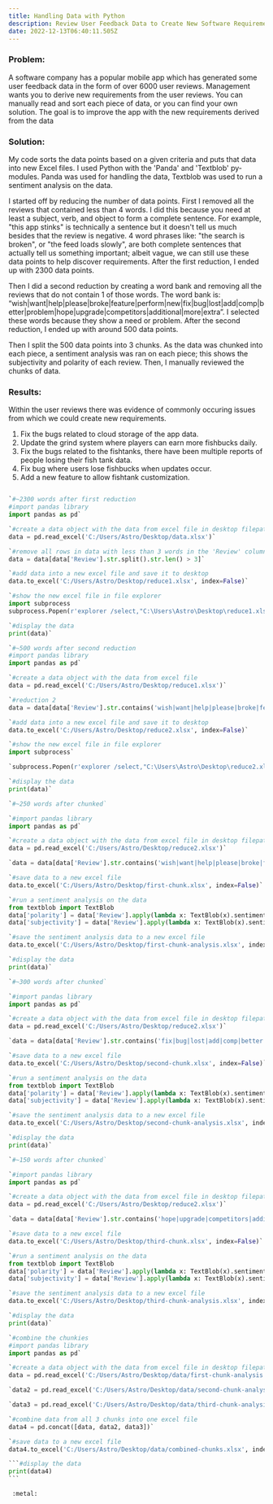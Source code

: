 ```yaml
---
title: Handling Data with Python
description: Review User Feedback Data to Create New Software Requirements
date: 2022-12-13T06:40:11.505Z
---
```

### Problem:

A software company has a popular mobile app which has generated some user feedback data in the form of over 6000 user reviews. Management wants you to derive new requirements from the user  reviews. You can manually read and sort each piece of data, or you can find your own solution. The goal is to improve the app with the new requirements derived from the data

### Solution:

My code sorts the data points based on a given criteria and puts that data into new Excel files. I used Python with the 'Panda' and 'Textblob' py-modules. Panda was used for handling the data, Textblob was used to run a sentiment analysis on the data.

I started off by reducing the number of data points. First I removed all the reviews that contained less than 4 words. I did this because you need at least a subject, verb, and object to form a complete sentence. For example, "this app stinks" is technically a sentence but it doesn't tell us much besides that the review is negative. 4 word phrases like: "the search is broken", or "the feed loads slowly", are both complete sentences that actually tell us something important; albeit vague, we can still use these data points to help discover requirements. After the first reduction, I ended up with 2300 data points.

Then I did a second reduction by creating a word bank and removing all the reviews that do not contain 1 of those words. The word bank is: “wish|want|help|please|broke|feature|perform|new|fix|bug|lost|add|comp|better|problem|hope|upgrade|competitors|additional|more|extra”. I selected these words because they show a need or problem. After the second reduction, I ended up with around 500 data points.

Then I split the 500 data points into 3 chunks. As the data was chunked into each piece, a sentiment analysis was ran on each piece; this shows the subjectivity and polarity of each review. Then, I manually reviewed the chunks of data.

### Results:
Within the user reviews there was evidence of commonly occuring issues from which we could create new requirements.

1. Fix the bugs related to cloud storage of the app data.
2. Update the grind system where players can earn more fishbucks daily.
3. Fix the bugs related to the fishtanks, there have been multiple reports of people losing their fish tank data. 
4. Fix bug where users lose fishbucks when updates occur. 
5. Add a new feature to allow fishtank customization.

```python

`#~2300 words after first reduction
#import pandas library
import pandas as pd`

`#create a data object with the data from excel file in desktop filepath
data = pd.read_excel('C:/Users/Astro/Desktop/data.xlsx')`

`#remove all rows in data with less than 3 words in the 'Review' column
data = data[data['Review'].str.split().str.len() > 3]`

`#add data into a new excel file and save it to desktop
data.to_excel('C:/Users/Astro/Desktop/reduce1.xlsx', index=False)`

`#show the new excel file in file explorer
import subprocess
subprocess.Popen(r'explorer /select,"C:\Users\Astro\Desktop\reduce1.xlsx"')`

`#display the data
print(data)`

`#~500 words after second reduction
#import pandas library
import pandas as pd`

`#create a data object with the data from excel file
data = pd.read_excel('C:/Users/Astro/Desktop/reduce1.xlsx')`

`#reduction 2
data = data[data['Review'].str.contains('wish|want|help|please|broke|feature|perform|new|fix|bug|lost|add|comp|better|problem|hope|upgrade|competitors|additional|more|extra', case=False)]`

`#add data into a new excel file and save it to desktop
data.to_excel('C:/Users/Astro/Desktop/reduce2.xlsx', index=False)`

`#show the new excel file in file explorer
import subprocess`

`subprocess.Popen(r'explorer /select,"C:\Users\Astro\Desktop\reduce2.xlsx"')`

`#display the data
print(data)`

`#~250 words after chunked`

`#import pandas library
import pandas as pd`

`#create a data object with the data from excel file in desktop filepath
data = pd.read_excel('C:/Users/Astro/Desktop/reduce2.xlsx')`

`data = data[data['Review'].str.contains('wish|want|help|please|broke|feature|perform|new', case=False)]`

`#save data to a new excel file
data.to_excel('C:/Users/Astro/Desktop/first-chunk.xlsx', index=False)`

`#run a sentiment analysis on the data
from textblob import TextBlob
data['polarity'] = data['Review'].apply(lambda x: TextBlob(x).sentiment.polarity)
data['subjectivity'] = data['Review'].apply(lambda x: TextBlob(x).sentiment.subjectivity)`

`#save the sentiment analysis data to a new excel file
data.to_excel('C:/Users/Astro/Desktop/first-chunk-analysis.xlsx', index=False)`

`#display the data
print(data)`

`#~300 words after chunked`

`#import pandas library
import pandas as pd`

`#create a data object with the data from excel file in desktop filepath
data = pd.read_excel('C:/Users/Astro/Desktop/reduce2.xlsx')`

`data = data[data['Review'].str.contains('fix|bug|lost|add|comp|better|problem', case=False)]`

`#save data to a new excel file
data.to_excel('C:/Users/Astro/Desktop/second-chunk.xlsx', index=False)`

`#run a sentiment analysis on the data
from textblob import TextBlob
data['polarity'] = data['Review'].apply(lambda x: TextBlob(x).sentiment.polarity)
data['subjectivity'] = data['Review'].apply(lambda x: TextBlob(x).sentiment.subjectivity)`

`#save the sentiment analysis data to a new excel file
data.to_excel('C:/Users/Astro/Desktop/second-chunk-analysis.xlsx', index=False)`

`#display the data
print(data)`

`#~150 words after chunked`

`#import pandas library
import pandas as pd`

`#create a data object with the data from excel file in desktop filepath
data = pd.read_excel('C:/Users/Astro/Desktop/reduce2.xlsx')`

`data = data[data['Review'].str.contains('hope|upgrade|competitors|additional|more|extra', case=False)]`

`#save data to a new excel file
data.to_excel('C:/Users/Astro/Desktop/third-chunk.xlsx', index=False)`

`#run a sentiment analysis on the data
from textblob import TextBlob
data['polarity'] = data['Review'].apply(lambda x: TextBlob(x).sentiment.polarity)
data['subjectivity'] = data['Review'].apply(lambda x: TextBlob(x).sentiment.subjectivity)`

`#save the sentiment analysis data to a new excel file
data.to_excel('C:/Users/Astro/Desktop/third-chunk-analysis.xlsx', index=False)`

`#display the data
print(data)`

`#combine the chunkies
#import pandas library
import pandas as pd`

`#create a data object with the data from excel file in desktop filepath
data = pd.read_excel('C:/Users/Astro/Desktop/data/first-chunk-analysis.xlsx')`

`data2 = pd.read_excel('C:/Users/Astro/Desktop/data/second-chunk-analysis.xlsx')`

`data3 = pd.read_excel('C:/Users/Astro/Desktop/data/third-chunk-analysis.xlsx')`

`#combine data from all 3 chunks into one excel file
data4 = pd.concat([data, data2, data3])`

`#save data to a new excel file
data4.to_excel('C:/Users/Astro/Desktop/data/combined-chunks.xlsx', index=False)`

```#display the data
print(data4)
`﻿`` 

 :metal: